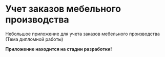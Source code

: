 # Учет заказов мебельного производства
Небольшое приложение для учета заказов мебельного производства (Тема дипломной работы)  

**Приложение находится на стадии разработки!**

